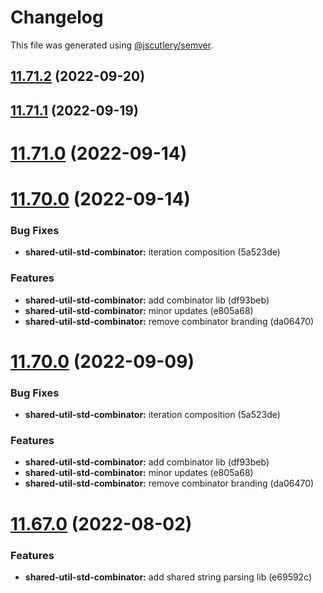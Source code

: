 # Changelog

This file was generated using [@jscutlery/semver](https://github.com/jscutlery/semver).

## [11.71.2](https://github.com/brandingbrand/flagship/compare/v11.71.1...v11.71.2) (2022-09-20)



## [11.71.1](https://github.com/brandingbrand/flagship/compare/v11.71.0...v11.71.1) (2022-09-19)



# [11.71.0](https://github.com/brandingbrand/flagship/compare/v11.70.0...v11.71.0) (2022-09-14)



# [11.70.0](https://github.com/brandingbrand/flagship/compare/v11.69.0...v11.70.0) (2022-09-14)


### Bug Fixes

* **shared-util-std-combinator:** iteration composition (5a523de)


### Features

* **shared-util-std-combinator:** add combinator lib (df93beb)
* **shared-util-std-combinator:** minor updates (e805a68)
* **shared-util-std-combinator:** remove combinator branding (da06470)



# [11.70.0](https://github.com/brandingbrand/flagship/compare/v11.69.0...v11.70.0) (2022-09-09)


### Bug Fixes

* **shared-util-std-combinator:** iteration composition (5a523de)


### Features

* **shared-util-std-combinator:** add combinator lib (df93beb)
* **shared-util-std-combinator:** minor updates (e805a68)
* **shared-util-std-combinator:** remove combinator branding (da06470)



# [11.67.0](https://github.com/brandingbrand/flagship/compare/v11.66.0...v11.67.0) (2022-08-02)


### Features

* **shared-util-std-combinator:** add shared string parsing lib (e69592c)
